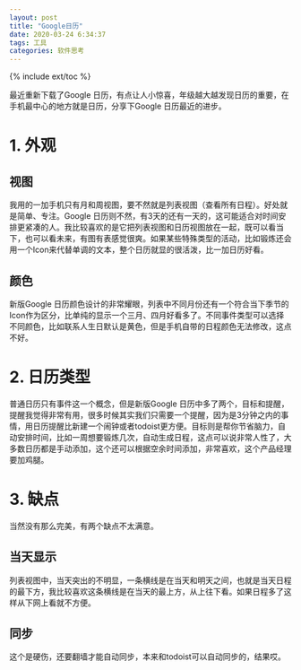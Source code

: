 ```yaml
---
layout: post
title: "Google日历"
date: 2020-03-24 6:34:37
tags: 工具 
categories: 软件思考
---
```

{% include ext/toc %}

最近重新下载了Google 日历，有点让人小惊喜，年级越大越发现日历的重要，在手机最中心的地方就是日历，分享下Google 日历最近的进步。

# 1. 外观

## 视图

我用的一加手机只有月和周视图，要不然就是列表视图（查看所有日程）。好处就是简单、专注。Google 日历则不然，有3天的还有一天的，这可能适合对时间安排更紧凑的人。我比较喜欢的是它把列表视图和日历视图放在一起，既可以看当下，也可以看未来，有图有表感觉很爽。如果某些特殊类型的活动，比如锻炼还会用一个Icon来代替单调的文本，整个日历就显的很活泼，比一加日历好看。

## 颜色

新版Google 日历颜色设计的非常耀眼，列表中不同月份还有一个符合当下季节的Icon作为区分，比单纯的显示一个三月、四月好看多了。不同事件类型可以选择不同颜色，比如联系人生日默认是黄色，但是手机自带的日程颜色无法修改，这点不好。

# 2. 日历类型

普通日历只有事件这一个概念，但是新版Google 日历中多了两个，目标和提醒，提醒我觉得非常有用，很多时候其实我们只需要一个提醒，因为是3分钟之内的事情，用日历提醒比新建一个闹钟或者todoist更方便。目标则是帮你节省脑力，自动安排时间，比如一周想要锻炼几次，自动生成日程，这点可以说非常人性了，大多数日历都是手动添加，这个还可以根据空余时间添加，非常喜欢，这个产品经理要加鸡腿。

# 3. 缺点

当然没有那么完美，有两个缺点不太满意。

## 当天显示

列表视图中，当天突出的不明显，一条横线是在当天和明天之间，也就是当天日程的最下方，我比较喜欢这条横线是在当天的最上方，从上往下看。如果日程多了这样从下网上看就不方便。

## 同步

这个是硬伤，还要翻墙才能自动同步，本来和todoist可以自动同步的，结果哎。


